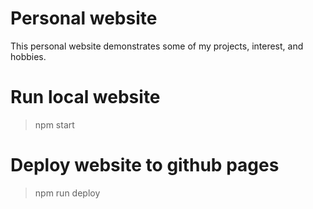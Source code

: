 # Personal website
This personal website demonstrates some of my projects, interest, and hobbies.

# Run local website
> npm start

# Deploy website to github pages
> npm run deploy
